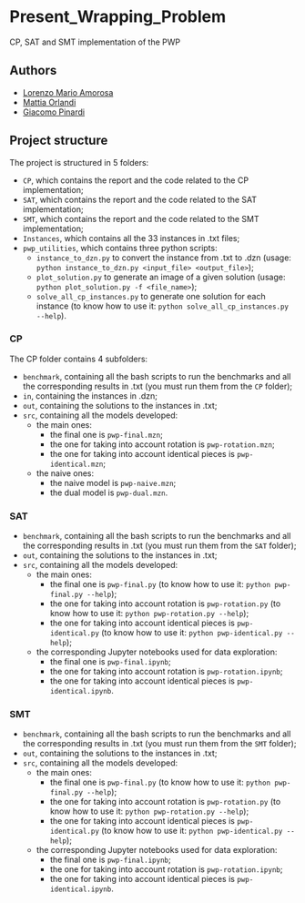 # Present_Wrapping_Problem
CP, SAT and SMT implementation of the PWP

## Authors
* [Lorenzo Mario Amorosa](https://github.com/Lostefra)
* [Mattia Orlandi](https://github.com/nihil21)
* [Giacomo Pinardi](https://github.com/GiacomoPinardi)

## Project structure
The project is structured in 5 folders:

- `CP`, which contains the report and the code related to the CP implementation;
- `SAT`, which contains the report and the code related to the SAT implementation;
- `SMT`, which contains the report and the code related to the SMT implementation;
- `Instances`, which contains all the 33 instances in .txt files;
- `pwp_utilities`, which contains three python scripts:
    - `instance_to_dzn.py` to convert the instance from .txt to .dzn (usage: `python instance_to_dzn.py <input_file> <output_file>`);
    - `plot_solution.py` to generate an image of a given solution (usage: `python plot_solution.py -f <file_name>`);
    - `solve_all_cp_instances.py` to generate one solution for each instance (to know how to use it: `python solve_all_cp_instances.py --help`).

### CP
The CP folder contains 4 subfolders:

- `benchmark`, containing all the bash scripts to run the benchmarks and all the corresponding results in .txt (you must run them from the `CP` folder);
- `in`, containing the instances in .dzn;
- `out`, containing the solutions to the instances in .txt;
- `src`, containing all the models developed:
    - the main ones:
        - the final one is `pwp-final.mzn`;
        - the one for taking into account rotation is `pwp-rotation.mzn`;
        - the one for taking into account identical pieces is `pwp-identical.mzn`;
    - the naive ones:
        - the naive model is `pwp-naive.mzn`;
        - the dual model is `pwp-dual.mzn`.

### SAT
- `benchmark`, containing all the bash scripts to run the benchmarks and all the corresponding results in .txt (you must run them from the `SAT` folder);
- `out`, containing the solutions to the instances in .txt;
- `src`, containing all the models developed:
    - the main ones:
        - the final one is `pwp-final.py` (to know how to use it: `python pwp-final.py --help`);
        - the one for taking into account rotation is `pwp-rotation.py` (to know how to use it: `python pwp-rotation.py --help`);
        - the one for taking into account identical pieces is `pwp-identical.py` (to know how to use it: `python pwp-identical.py --help`);
    - the corresponding Jupyter notebooks used for data exploration:
        - the final one is `pwp-final.ipynb`;
        - the one for taking into account rotation is `pwp-rotation.ipynb`;
        - the one for taking into account identical pieces is `pwp-identical.ipynb`.

### SMT
- `benchmark`, containing all the bash scripts to run the benchmarks and all the corresponding results in .txt (you must run them from the `SMT` folder);
- `out`, containing the solutions to the instances in .txt;
- `src`, containing all the models developed:
    - the main ones:
        - the final one is `pwp-final.py` (to know how to use it: `python pwp-final.py --help`);
        - the one for taking into account rotation is `pwp-rotation.py` (to know how to use it: `python pwp-rotation.py --help`);
        - the one for taking into account identical pieces is `pwp-identical.py` (to know how to use it: `python pwp-identical.py --help`);
    - the corresponding Jupyter notebooks used for data exploration:
        - the final one is `pwp-final.ipynb`;
        - the one for taking into account rotation is `pwp-rotation.ipynb`;
        - the one for taking into account identical pieces is `pwp-identical.ipynb`.
